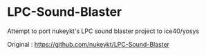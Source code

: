 # LPC-Sound-Blaster
Attempt to port nukeykt's LPC sound blaster project to ice40/yosys 

Original : https://github.com/nukeykt/LPC-Sound-Blaster
